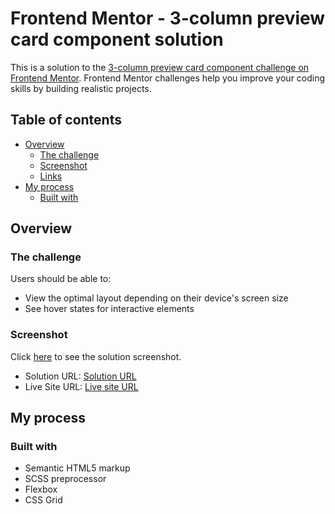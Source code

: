 # Frontend Mentor - 3-column preview card component solution

This is a solution to the [3-column preview card component challenge on Frontend Mentor](https://www.frontendmentor.io/challenges/3column-preview-card-component-pH92eAR2-). Frontend Mentor challenges help you improve your coding skills by building realistic projects. 

## Table of contents

- [Overview](#overview)
  - [The challenge](#the-challenge)
  - [Screenshot](#screenshot)
  - [Links](#links)
- [My process](#my-process)
  - [Built with](#built-with)


## Overview

### The challenge

Users should be able to:

- View the optimal layout depending on their device's screen size
- See hover states for interactive elements

### Screenshot

Click [here](./Screenshot.png) to see the solution screenshot.


- Solution URL: [Solution URL](https://github.com/inaveentata/3-column-preview-card)
- Live Site URL: [Live site URL](https://3-column-preview-card-26-may-2022.netlify.app/)

## My process

### Built with

- Semantic HTML5 markup
- SCSS preprocessor
- Flexbox
- CSS Grid

